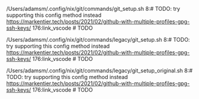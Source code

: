 /Users/adamsm/.config/nix/git/commands/git_setup.sh
8:# TODO: try supporting this config method instead https://markentier.tech/posts/2021/02/github-with-multiple-profiles-gpg-ssh-keys/
176:link_vscode # TODO

/Users/adamsm/.config/nix/git/commands/legacy/git_setup.sh
8:# TODO: try supporting this config method instead
https://markentier.tech/posts/2021/02/github-with-multiple-profiles-gpg-ssh-keys/
176:link_vscode # TODO

/Users/adamsm/.config/nix/git/commands/legacy/git_setup_original.sh
8:# TODO: try supporting this config method instead https://markentier.tech/posts/2021/02/github-with-multiple-profiles-gpg-ssh-keys/
176:link_vscode # TODO
